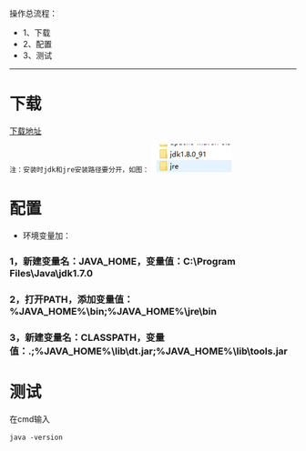 操作总流程：
- 1、下载 
- 2、配置 
- 3、测试

----------
# 下载
[下载地址](http://download.csdn.net/download/liulei3666825/9539509)

`注：安装时jdk和jre安装路径要分开，如图：`
![](image/1-1.png)

# 配置
- 环境变量加： 
### 1，新建变量名：JAVA_HOME，变量值：C:\Program Files\Java\jdk1.7.0
### 2，打开PATH，添加变量值：%JAVA_HOME%\bin;%JAVA_HOME%\jre\bin
### 3，新建变量名：CLASSPATH，变量值：.;%JAVA_HOME%\lib\dt.jar;%JAVA_HOME%\lib\tools.jar

# 测试
在cmd输入
```
java -version
```
